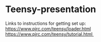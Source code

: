 # Teensy-presentation
Links to instructions for getting set up: https://www.pjrc.com/teensy/loader.html
https://www.pjrc.com/teensy/tutorial.html  

